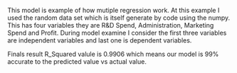 This model is example  of how mutiple regression  work. 
At this example I used the random data set which is itself generate by code using the numpy.
This has four variables they are R&D Spend, Administration, Marketing Spend and Profit.
During model examine I consider the first three variables are independent variables and last one is dependent variables.

Finals result R_Squared valule is 0.9906 which means our model is 99% accurate to the predicted value vs actual value.